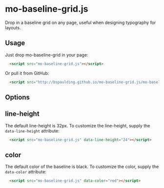 mo-baseline-grid.js
===================

Drop in a baseline grid on any page, useful when designing typography for layouts.

Usage
-----

Just drop mo-baseline-grid in your page:

```html
  <script src="mo-baseline-grid.js"></script>
```

Or pull it from GitHub:

```html
  <script src="http://bspaulding.github.io/mo-baseline-grid.js/mo-baseline-grid.js"></script>
```

Options
-------

line-height
-----------

The default line-height is 32px. To customize the line-height, supply the ```data-line-height``` attribute:

```html
  <script src="mo-baseline-grid.js" data-line-height="24"></script>
```

color
-----

The default color of the baseline is black. To customize the color, supply the ```data-color``` attribute:

```html
  <script src="mo-baseline-grid.js" data-color="red"></script>
```

